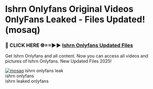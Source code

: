 # Ishrn Onlyfans Original Videos 0nlyFans Leaked - Files Updated! (mosaq)

<h3>🔴 CLICK HERE 🌐==►► <a href="https://tinyurl.com/2jnfzry5" rel="nofollow">Ishrn Onlyfans Updated Files</a></h3>

Get Ishrn Onlyfans and all content. Now you can access all videos and pictures of Ishrn Onlyfans. New Updated Files 2025!

[![mosaq](https://i.imgur.com/GyGTBgg.gif)](https://tinyurl.com/2jnfzry5)
ishrn onlyfans leak<br>
ishrn onlyfans<br>
ishrn leaked onlyfans
